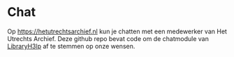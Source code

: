 # Chat

Op https://hetutrechtsarchief.nl kun je chatten met een medewerker van Het Utrechts Archief. Deze github repo bevat code om de chatmodule van [LibraryH3lp](https://libraryh3lp.com/) af te stemmen op onze wensen.

